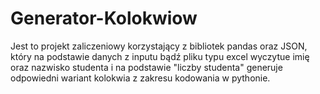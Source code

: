 # Generator-Kolokwiow

Jest to projekt zaliczeniowy korzystający z bibliotek pandas oraz JSON, który na podstawie danych z inputu bądź pliku typu excel wyczytue imię oraz nazwisko studenta i na podstawie "liczby studenta" generuje odpowiedni wariant kolokwia z zakresu kodowania w pythonie.
